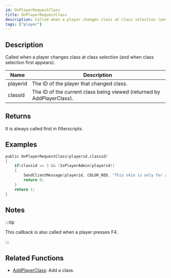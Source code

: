 ```yaml
---
id: OnPlayerRequestClass
title: OnPlayerRequestClass
description: Called when a player changes class at class selection (and when class selection first appears).
tags: ["player"]
---
```


## Description

Called when a player changes class at class selection (and when class selection first appears).

| Name | Description |
| --- | --- |
| playerid | The ID of the player that changed class. |
| classid | The ID of the current class being viewed (returned by AddPlayerClass). |

## Returns

It is always called first in filterscripts.

## Examples

```c
public OnPlayerRequestClass(playerid,classid)
{
    if(classid == 3 && !IsPlayerAdmin(playerid))
    {
        SendClientMessage(playerid, COLOR_RED, "This skin is only for admins!");
        return 0;
    }
    return 1;
}
```

## Notes

:::tip

This callback is also called when a player presses F4.

:::

## Related Functions

- [AddPlayerClass](../functions/AddPlayerClass.md): Add a class.
